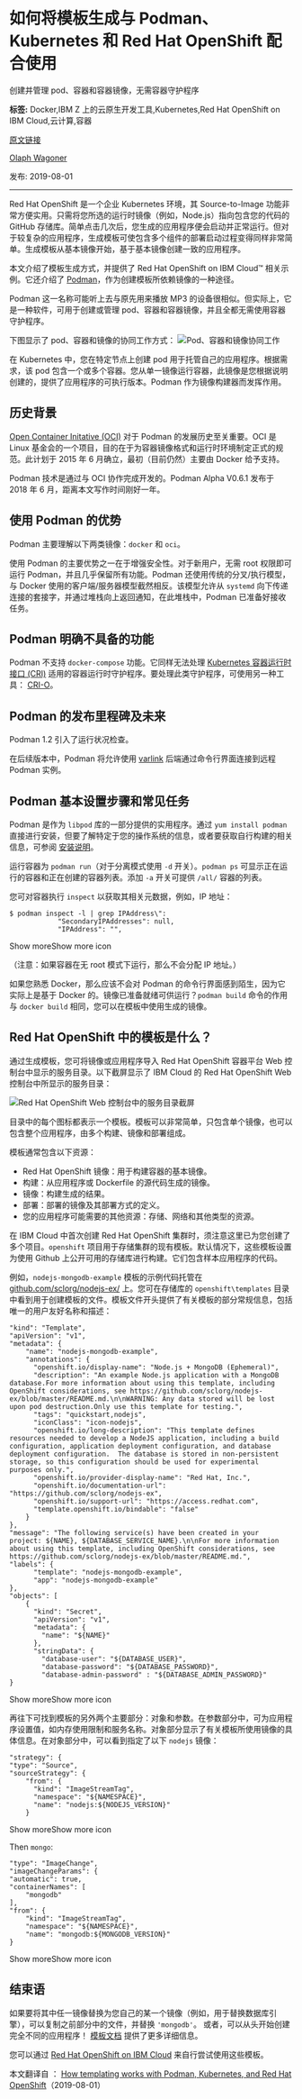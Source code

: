 # 如何将模板生成与 Podman、Kubernetes 和 Red Hat OpenShift 配合使用
创建并管理 pod、容器和容器镜像，无需容器守护程序

**标签:** Docker,IBM Z 上的云原生开发工具,Kubernetes,Red Hat OpenShift on IBM Cloud,云计算,容器

[原文链接](https://developer.ibm.com/zh/articles/templating-and-podman-openshift/)

[Olaph Wagoner](https://developer.ibm.com/zh/profiles/mwagone)

发布: 2019-08-01

* * *

Red Hat OpenShift 是一个企业 Kubernetes 环境，其 Source-to-Image 功能非常方便实用。只需将您所选的运行时镜像（例如，Node.js）指向包含您的代码的 GitHub 存储库。简单点击几次后，您生成的应用程序便会启动并正常运行。但对于较复杂的应用程序，生成模板可使包含多个组件的部署启动过程变得同样非常简单。生成模板从基本镜像开始，基于基本镜像创建一致的应用程序。

本文介绍了模板生成方式，并提供了 Red Hat OpenShift on IBM Cloud™ 相关示例。它还介绍了 [Podman](https://podman.io/)，作为创建模板所依赖镜像的一种途径。

Podman 这一名称可能听上去与原先用来播放 MP3 的设备很相似。但实际上，它是一种软件，可用于创建或管理 pod、容器和容器镜像，并且全都无需使用容器守护程序。

下图显示了 pod、容器和镜像的协同工作方式：
![Pod、容器和镜像协同工作](../ibm_articles_img/templating-and-podman-openshift_images_pods-containers-images.png)

在 Kubernetes 中，您在特定节点上创建 pod 用于托管自己的应用程序。根据需求，该 pod 包含一个或多个容器。您从单一镜像运行容器，此镜像是您根据说明创建的，提供了应用程序的可执行版本。Podman 作为镜像构建器而发挥作用。

## 历史背景

[Open Container Initative (OCI)](https://www.opencontainers.org/) 对于 Podman 的发展历史至关重要。OCI 是 Linux 基金会的一个项目，目的在于为容器镜像格式和运行时环境制定正式的规范。此计划于 2015 年 6 月确立，最初（目前仍然）主要由 Docker 给予支持。

Podman 技术是通过与 OCI 协作完成开发的。Podman Alpha V0.6.1 发布于 2018 年 6 月，距离本文写作时间刚好一年。

## 使用 Podman 的优势

Podman 主要理解以下两类镜像：`docker` 和 `oci`。

使用 Podman 的主要优势之一在于增强安全性。对于新用户，无需 root 权限即可运行 Podman，并且几乎保留所有功能。Podman 还使用传统的分叉/执行模型，与 Docker 使用的客户端/服务器模型截然相反。该模型允许从 `systemd` 向下传递连接的套接字，并通过堆栈向上返回通知，在此堆栈中，Podman 已准备好接收任务。

## Podman 明确不具备的功能

Podman 不支持 `docker-compose` 功能。它同样无法处理 [Kubernetes 容器运行时接口 (CRI)](https://github.com/kubernetes/kubernetes/blob/242a97307b34076d5d8f5bbeb154fa4d97c9ef1d/docs/devel/container-runtime-interface.md) 适用的容器运行时守护程序。要处理此类守护程序，可使用另一种工具： [CRI-O](https://github.com/cri-o/cri-o)。

## Podman 的发布里程碑及未来

Podman 1.2 引入了运行状况检查。

在后续版本中，Podman 将允许使用 [varlink](https://varlink.org/) 后端通过命令行界面连接到远程 Podman 实例。

## Podman 基本设置步骤和常见任务

Podman 是作为 `libpod` 库的一部分提供的实用程序。通过 `yum install podman` 直接进行安装，但要了解特定于您的操作系统的信息，或者要获取自行构建的相关信息，可参阅 [安装说明](https://github.com/containers/libpod/blob/master/install.md)。

运行容器为 `podman run`（对于分离模式使用 `-d` 开关）。`podman ps` 可显示正在运行的容器和正在创建的容器列表。添加 `-a` 开关可提供 `/all/` 容器的列表。

您可对容器执行 `inspect` 以获取其相关元数据，例如，IP 地址：

```lang-console
$ podman inspect -l | grep IPAddress\":
            "SecondaryIPAddresses": null,
            "IPAddress": "",

```

Show moreShow more icon

（注意：如果容器在无 root 模式下运行，那么不会分配 IP 地址。）

如果您熟悉 Docker，那么应该不会对 Podman 的命令行界面感到陌生，因为它实际上是基于 Docker 的。镜像已准备就绪可供运行？`podman build` 命令的作用与 `docker build` 相同，您可以在模板中使用生成的镜像。

## Red Hat OpenShift 中的模板是什么？

通过生成模板，您可将镜像或应用程序导入 Red Hat OpenShift 容器平台 Web 控制台中显示的服务目录。以下截屏显示了 IBM Cloud 的 Red Hat OpenShift Web 控制台中所显示的服务目录：

![Red Hat OpenShift Web 控制台中的服务目录截屏](../ibm_articles_img/templating-and-podman-openshift_images_Service_Catalog.png)

目录中的每个图标都表示一个模板。模板可以非常简单，只包含单个镜像，也可以包含整个应用程序，由多个构建、镜像和部署组成。

模板通常包含以下资源：

- Red Hat OpenShift 镜像：用于构建容器的基本镜像。
- 构建：从应用程序或 Dockerfile 的源代码生成的镜像。
- 镜像：构建生成的结果。
- 部署：部署的镜像及其部署方式的定义。
- 您的应用程序可能需要的其他资源：存储、网络和其他类型的资源。

在 IBM Cloud 中首次创建 Red Hat OpenShift 集群时，须注意这里已为您创建了多个项目。`openshift` 项目用于存储集群的现有模板。默认情况下，这些模板设置为使用 Github 上公开可用的存储库进行构建。它们包含样本应用程序的代码。

例如，`nodejs-mongodb-example` 模板的示例代码托管在 [github.com/sclorg/nodejs-ex/](https://github.com/sclorg/nodejs-ex/) 上。您可在存储库的 `openshift\templates` 目录中看到用于创建模板的文件。模板文件开头提供了有关模板的部分常规信息，包括唯一的用户友好名称和描述：

```lang-{
"kind": "Template",
"apiVersion": "v1",
"metadata": {
    "name": "nodejs-mongodb-example",
    "annotations": {
      "openshift.io/display-name": "Node.js + MongoDB (Ephemeral)",
      "description": "An example Node.js application with a MongoDB database.For more information about using this template, including OpenShift considerations, see https://github.com/sclorg/nodejs-ex/blob/master/README.md.\n\nWARNING: Any data stored will be lost upon pod destruction.Only use this template for testing.",
      "tags": "quickstart,nodejs",
      "iconClass": "icon-nodejs",
      "openshift.io/long-description": "This template defines resources needed to develop a NodeJS application, including a build configuration, application deployment configuration, and database deployment configuration.  The database is stored in non-persistent storage, so this configuration should be used for experimental purposes only.",
      "openshift.io/provider-display-name": "Red Hat, Inc.",
      "openshift.io/documentation-url": "https://github.com/sclorg/nodejs-ex",
      "openshift.io/support-url": "https://access.redhat.com",
      "template.openshift.io/bindable": "false"
    }
},
"message": "The following service(s) have been created in your project: ${NAME}, ${DATABASE_SERVICE_NAME}.\n\nFor more information about using this template, including OpenShift considerations, see https://github.com/sclorg/nodejs-ex/blob/master/README.md.",
"labels": {
      "template": "nodejs-mongodb-example",
      "app": "nodejs-mongodb-example"
},
"objects": [
    {
      "kind": "Secret",
      "apiVersion": "v1",
      "metadata": {
        "name": "${NAME}"
      },
      "stringData": {
        "database-user": "${DATABASE_USER}",
        "database-password": "${DATABASE_PASSWORD}",
        "database-admin-password" : "${DATABASE_ADMIN_PASSWORD}"
}

```

Show moreShow more icon

再往下可找到模板的另外两个主要部分：对象和参数。在参数部分中，可为应用程序设置值，如内存使用限制和服务名称。对象部分显示了有关模板所使用镜像的具体信息。在对象部分中，可以看到指定了以下 `nodejs` 镜像：

```
"strategy": {
"type": "Source",
"sourceStrategy": {
    "from": {
      "kind": "ImageStreamTag",
      "namespace": "${NAMESPACE}",
      "name": "nodejs:${NODEJS_VERSION}"
    }

```

Show moreShow more icon

Then `mongo`:

```
"type": "ImageChange",
"imageChangeParams": {
"automatic": true,
"containerNames": [
    "mongodb"
],
"from": {
    "kind": "ImageStreamTag",
    "namespace": "${NAMESPACE}",
    "name": "mongodb:${MONGODB_VERSION}"
}

```

Show moreShow more icon

## 结束语

如果要将其中任一镜像替换为您自己的某一个镜像（例如，用于替换数据库引擎），可以复制之前部分中的文件，并替换 `'mongodb'`。 或者，可以从头开始创建完全不同的应用程序！ [模板文档](https://docs.openshift.com/container-platform/3.7/dev_guide/templates.html#writing-templates) 提供了更多详细信息。

您可以通过 [Red Hat OpenShift on IBM Cloud](https://cloud.ibm.com/kubernetes/catalog/openshiftcluster?cm_sp=ibmdev-_-developer-articles-_-cloudreg) 来自行尝试使用这些模板。

本文翻译自 ： [How templating works with Podman, Kubernetes, and Red Hat OpenShift](https://developer.ibm.com/articles/templating-and-podman-openshift/)（2019-08-01）